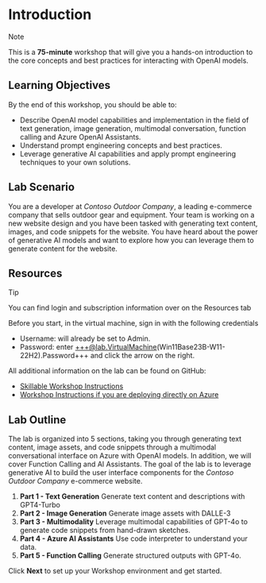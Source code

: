 # Introduction

> [!NOTE]
>This is a **75-minute** workshop that will give you a hands-on introduction to the core concepts and best practices for interacting with OpenAI models.

## Learning Objectives

By the end of this workshop, you should be able to:

 - Describe OpenAI model capabilities and implementation in the field of text generation, image generation, multimodal conversation, function calling and Azure OpenAI Assistants.
 - Understand prompt engineering concepts and best practices.
 - Leverage generative AI capabilities and apply prompt engineering techniques to your own solutions.

## Lab Scenario

You are a developer at *Contoso Outdoor Company*, a leading e-commerce company that sells outdoor gear and equipment. Your team is working on a new website design and you have been tasked with generating text content, images, and code snippets for the website. You have heard about the power of generative AI models and want to explore how you can leverage them to generate content for the website.

## Resources

> [!TIP]
> You can find login and subscription information over on the Resources tab

Before you start, in the virtual machine, sign in with the following credentials
- Username: will already be set to Admin.
- Password: enter +++@lab.VirtualMachine(Win11Base23B-W11-22H2).Password+++ and click the arrow on the right.

All additional information on the lab can be found on GitHub:

- [Skillable Workshop Instructions](https://github.com/microsoft/aitour-interact-with-llms/blob/main/lab/Skillable%20Workshop%20Instructions/00_Introduction.md)
- [Workshop Instructions if you are deploying directly on Azure](https://github.com/microsoft/aitour-interact-with-llms/blob/main/lab/Workshop%20Instructions/00_Introduction.md)

## Lab Outline

The lab is organized into 5 sections, taking you through generating text content, image assets, and code snippets through a multimodal conversational interface on Azure with OpenAI models. In addition, we will cover Function Calling and AI Assistants. The goal of the lab is to leverage generative AI to build the user interface components for the *Contoso Outdoor Company* e-commerce website.

1. **Part 1 - Text Generation** Generate text content and descriptions with GPT4-Turbo
2. **Part 2 - Image Generation** Generate image assets with DALLE-3
3. **Part 3 - Multimodality** Leverage multimodal capabilities of GPT-4o to generate code snippets from hand-drawn sketches.
4. **Part 4 - Azure AI Assistants** Use code interpreter to understand your data.
5. **Part 5 - Function Calling** Generate structured outputs with GPT-4o.

Click **Next** to set up your Workshop environment and get started.